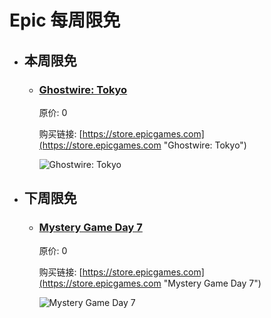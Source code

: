 # Epic 每周限免

- ## 本周限免


  - ### [Ghostwire: Tokyo](https://store.epicgames.com "Ghostwire: Tokyo")

    原价: 0

    购买链接: [https://store.epicgames.com](https://store.epicgames.com "Ghostwire: Tokyo")

    ![Ghostwire: Tokyo](https://cdn1.epicgames.com/offer/d5241c76f178492ea1540fce45616757/Free-Game-6-teaser_1920x1080-e23efb127ef81d4ea4014f771bf964da)


- ## 下周限免


  - ### [Mystery Game Day 7](https://store.epicgames.com "Mystery Game Day 7")

    原价: 0

    购买链接: [https://store.epicgames.com](https://store.epicgames.com "Mystery Game Day 7")

    ![Mystery Game Day 7](https://cdn1.epicgames.com/offer/d5241c76f178492ea1540fce45616757/Free-Game-7-teaser_1920x1080-e685b285c9adef69fc763e9aae81b33c)


